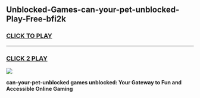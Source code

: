 
## Unblocked-Games-can-your-pet-unblocked-Play-Free-bfi2k
<h3>
<a href="https://premium76.site?title=can-your-pet-unblocked&ref=12A">CLICK TO PLAY</a></h3>
<hr>

<h3>
<a href="https://premium76.site?title=can-your-pet-unblocked&ref=12A">CLICK 2 PLAY</a>
  
</h3>

<a href="https://premium76.site?title=can-your-pet-unblocked&ref=12A"><img src="https://clearcache.store/games.png"></a>


**can-your-pet-unblocked games unblocked: Your Gateway to Fun and Accessible Online Gaming**
